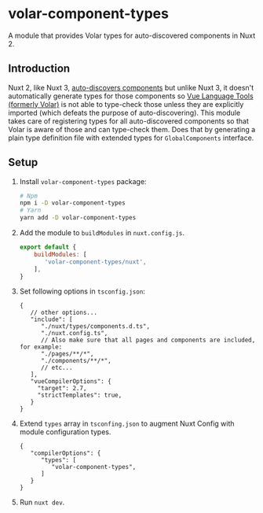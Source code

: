 # volar-component-types

A module that provides Volar types for auto-discovered components in Nuxt 2.

## Introduction

Nuxt 2, like Nuxt 3, [auto-discovers components](https://v2.nuxt.com/docs/features/component-discovery) but unlike Nuxt 3, it doesn't automatically generate types for those components so [Vue Language Tools (formerly Volar)](https://github.com/vuejs/language-tools) is not able to type-check those unless they are explicitly imported (which defeats the purpose of auto-discovering). This module takes care of registering types for all auto-discovered components so that Volar is aware of those and can type-check them. Does that by generating a plain type definition file with extended types for `GlobalComponents` interface.

## Setup

1. Install `volar-component-types` package:
   ```sh
   # Npm
   npm i -D volar-component-types
   # Yarn
   yarn add -D volar-component-types
   ```
2. Add the module to `buildModules` in `nuxt.config.js`.
   ```js
   export default {
       buildModules: [
          'volar-component-types/nuxt',
       ],
   }
   ```
3. Set following options in `tsconfig.json`:
   ```jsonc
   {
      // other options...
      "include": [
         "./nuxt/types/components.d.ts",
         "./nuxt.config.ts",
         // Also make sure that all pages and components are included, for example:
         "./pages/**/*",
         "./components/**/*",
         // etc...
      ],
      "vueCompilerOptions": {
        "target": 2.7,
        "strictTemplates": true,
      }
   }
   ```
4. Extend `types` array in `tsconfing.json` to augment Nuxt Config with module configuration types.
   ```jsonc
   {
      "compilerOptions": {
         "types": [
            "volar-component-types",
         ]
      }
   }
   ```
5. Run `nuxt dev`.
